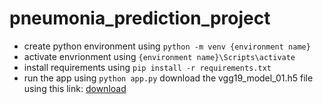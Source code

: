 # pneumonia_prediction_project

- create python environment using `python -m venv {environment name}`
- activate envrionment using `{environment name}\Scripts\activate`
- install requirements using `pip install -r requirements.txt`
- run the app using `python app.py`
download the vgg19_model_01.h5 file using this link: [download](https://drive.google.com/file/d/1cPGFhyGadt2rOadbpnpPad861zeAi0rq/view?usp=sharing)
